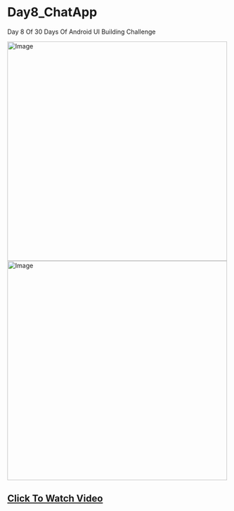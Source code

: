 # Day8_ChatApp
Day 8 Of 30 Days Of Android UI Building Challenge

<img src="https://github.com/expeknow/Day8_ChatApp/assets/106759388/9b3466ae-278d-4475-981a-af6e8da69441" alt="Image" width="500" height="500">

<img src="https://github.com/expeknow/Day8_ChatApp/assets/106759388/b3a7ba07-8111-4dab-a556-3858fbfe5c7d" alt="Image" width="500" height="500">

## [Click To Watch Video](https://www.youtube.com/watch?v=GoPhWXp6Lt0)



